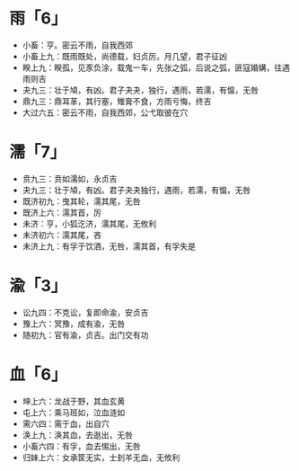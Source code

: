 # 雨「6」
* 小畜：亨。密云不雨，自我西郊
* 小畜上九：既雨既处，尚德载，妇贞厉。月几望，君子征凶
* 睽上九：睽孤，见豕负涂，载鬼一车，先张之弧，后说之弧，匪寇婚媾，往遇雨则吉
* 夬九三：壮于頄，有凶。君子夬夬，独行，遇雨，若濡，有愠，无咎
* 鼎九三：鼎耳革，其行塞，雉膏不食，方雨亏悔，终吉
* 大过六五：密云不雨，自我西郊，公弋取彼在穴
# 濡「7」
* 贲九三：贲如濡如，永贞吉
* 夬九三：壮于頄，有凶。君子夬夬独行，遇雨，若濡，有愠，无咎
* 既济初九：曳其轮，濡其尾，无咎
* 既济上六：濡其首，厉
* 未济：亨，小狐汔济，濡其尾，无攸利
* 未济初六：濡其尾，吝
* 未济上九：有孚于饮酒，无咎，濡其首，有孚失是
# 渝「3」
* 讼九四：不克讼，复即命渝，安贞吉
* 豫上六：冥豫，成有渝，无咎
* 随初九：官有渝，贞吉。出门交有功
# 血「6」
* 坤上六：龙战于野，其血玄黄
* 屯上六：乘马班如，泣血涟如
* 需六四：需于血，出自穴
* 涣上九：涣其血，去逖出，无咎
* 小畜六四：有孚，血去惕出，无咎
* 归妹上六：女承筐无实，士刲羊无血，无攸利